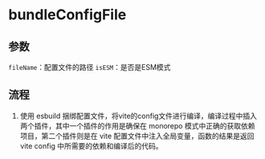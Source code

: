 # bundleConfigFile

## 参数

`fileName`：配置文件的路径
`isESM`：是否是ESM模式

## 流程

1. 使用 esbuild 捆绑配置文件，将vite的config文件进行编译，编译过程中插入两个插件，其中一个插件的作用是确保在 monorepo 模式中正确的获取依赖项目，第二个插件则是在 vite 配置文件中注入全局变量，函数的结果是返回 vite config 中所需要的依赖和编译后的代码。
